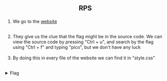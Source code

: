 ## <p style="text-align: center;">RPS</p>

<ol>
    <li>

We go to the [website](http://saturn.picoctf.net:58133/)
</li>
<br/>
    <li>
    They give us the clue that the flag might be in the source code. We can view the source code by pressing "Ctrl + u", and search by the flag using "Ctrl + f" and typing "pico", but we don't have any luck
</li>
<br/>
    <li>
    By doing this in every file of the website we can find it in "style.css"
</li>
</ol>
<br/>
<details>
    <summary> Flag </summary>
    
    picoCTF{1nsp3ti0n_0f_w3bpag3s_587d12b8}
</details>
